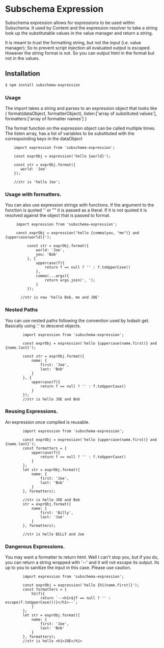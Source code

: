 Subschema Expression
===
Subschema expression allows for expressions to be used within Subschema.
It used by Content and the expression resolver to take a string look up
the substitutable values in the value manager and return a string.

It is meant to trust the formatting string, but not the input (i.e. value
manager);  So to prevent script injection all evaluated output is escaped.
However the string format is not.  So you can output html in the format
but not in the values.

## Installation
```sh
$ npm install subschema-expression
```

### Usage

The import takes a string and parses to an expression object
that looks like
{
  format(dataObject, formatterObject),
  listen:['array of substituted values'],
  formatters:['array of formatter names']
}

The format function on the expression object can be called
multiple times.   The listen array, has a list of variables
to be substituted with the correspoinding keys in the
dataObject



```es6
    import expression from 'subschema-expression';

    const exprObj = expression('hello {world}');

    const str = exprObj.format({
       world: 'Joe'
    });

    //str is 'hello Joe';

```

### Usage with formatters.

You can also use expression strings with functions.  If
the argument to the function is quoted '' or ""
it is passed as a literal. If it is not quoted it is resolved against
the object that is passed to format.


```es6
     import expression from 'subschema-expression';

     const exprObj = expression('hello {comma(you, "me")} and {uppercase(world)}');

          const str = exprObj.format({
              world: 'Joe',
              you: 'Bob'
          }, {
              uppercase(f){
                  return f == null ? '' : f.toUpperCase()
              },
              comma(...args){
                  return args.join(', ');
              }
          });

       //str is now 'hello Bob, me and JOE'

```

### Nested Paths
You can use nested paths following the convention used by lodash get. Basically
using '.' to descend objects.

```es6
        import expression from 'subschema-expression';

        const exprObj = expression('hello {uppercase(name.first)} and {name.last}');

        const str = exprObj.format({
            name: {
                first: 'Joe',
                last: 'Bob'
            }
        }, {
            uppercase(f){
                return f == null ? '' : f.toUpperCase()
            }
        });
        //str is hello JOE and Bob
```

### Reusing Expressions.
An expression once compiled is reusable.

```es6
        import expression from 'subschema-expression';

        const exprObj = expression('hello {uppercase(name.first)} and {name.last}');
        const formatters = {
            uppercase(f){
                return f == null ? '' : f.toUpperCase()
            }
        };
        let str = exprObj.format({
            name: {
                first: 'Joe',
                last: 'Bob'
            }
        }, formatters);

        //str is hello JOE and Bob
        str = exprObj.format({
            name: {
                first: 'Billy',
                last: 'Joe'
            }
        }, formatters);

        //str is hello BILLY and Joe

```


### Dangerous Expressions.
You may want a formatter to return html.  Well I can't stop you, but
if you do, you can return a string wrapped with '--' and it will not escape
its output.   Its up to you to sanitize the input in this case. Please use
caution.

```es6
        import expression from 'subschema-expression';

        const exprObj = expression('hello {h1(name.first)}');
        const formatters = {
            h1(f){
                return `--<h1>${f == null ? '' : escape(f.toUpperCase())}</h1>--`;
            }
        };
        let str = exprObj.format({
            name: {
                first: 'Joe',
                last: 'Bob'
            }
        }, formatters);
        //str is hello <h1>JOE</h1>

```